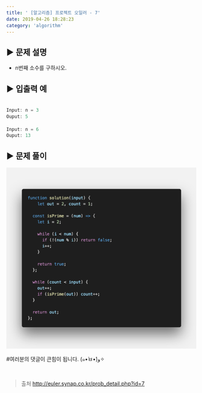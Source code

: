 ```yaml
---
title: ' [알고리즘] 프로젝트 오일러 - 7'
date: 2019-04-26 18:28:23
category: 'algorithm'
---
```


▶︎ 문제 설명
-------

- n번째 소수를 구하시오.

▶︎ 입출력 예
-------
```js

Input: n = 3
Ouput: 5

Input: n = 6
Ouput: 13

```

▶︎ 문제 풀이
-------

![](../../../assets/euler/euler.7.solution.png)

#여러분의 댓글이 큰힘이 됩니다. (๑•̀ㅂ•́)و✧

<br />

> 출처
> <a href="http://euler.synap.co.kr/prob_detail.php?id=7" target="_blank">http://euler.synap.co.kr/prob_detail.php?id=7</a>
